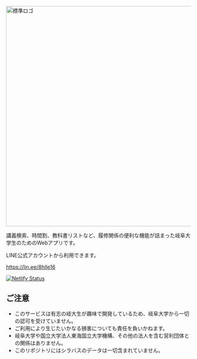 <img width="600" alt="標準ロゴ" src="https://user-images.githubusercontent.com/51395778/227837483-9355503a-1ace-4437-94b2-1d9568470e6f.png">

講義検索、時間割、教科書リストなど、履修関係の便利な機能が詰まった岐阜大学生のためのWebアプリです。

LINE公式アカウントから利用できます。

https://lin.ee/8hIle16

[![Netlify Status](https://api.netlify.com/api/v1/badges/a3810151-82b5-48c6-aa19-cf81e57f39b0/deploy-status)](https://app.netlify.com/sites/lecmane/deploys)

## ご注意

 - このサービスは有志の岐大生が趣味で開発しているため、岐阜大学から一切の認可を受けていません。
 - ご利用により生じたいかなる損害についても責任を負いかねます。
 - 岐阜大学や国立大学法人東海国立大学機構、その他の法人を含む営利団体との関係はありません。
 - このリポジトリにはシラバスのデータは一切含まれていません。
